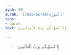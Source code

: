 ```yaml
---
ayah: 98
surah: '[[026-Surah|سورة]]'
tags:
- quran
text: إِذْ نُسَوِّيكُم بِرَبِّ الْعَالَمِينَ

---
```

> إِذْ نُسَوِّيكُم بِرَبِّ الْعَالَمِينَ
